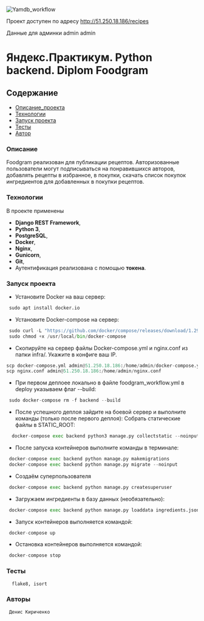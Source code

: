 ![Yamdb_workflow](https://github.com/DenisKirichenko24/foodgram-project-react/actions/workflows/foodgram_workflow.yml/badge.svg)

Проект доступен по адресу http://51.250.18.186/recipes

Данные для админки 
admin
admin

# Яндекс.Практикум. Python backend. Diplom Foodgram

## Содержание
- [Описание_проекта](#Описание_проекта)
- [Технологии](#Технологии)
- [Запуск проекта](#Запуск_проекта)
- [Тесты](#Тесты)
- [Автор](#Автор)

### <a name="Описание_проекта">Описание</a>

Foodgram реализован для публикации рецептов. Авторизованные пользователи могут 
подписываться на понравившихся авторов, добавлять рецепты в избранное, 
в покупки, скачать список покупок ингредиентов для добавленных в покупки 
рецептов.


### <a name="Технологии">Технологии</a>

В проекте применены
- **Django REST Framework**, 
- **Python 3**,
- **PostgreSQL**,
- **Docker**, 
- **Nginx**,
- **Gunicorn**,
- **Git**, 
- Аутентификация реализована с помощью **токена**.

### <a name="Запуск проекта">Запуск проекта</a>

- Установите Docker на ваш сервер:
```python
 sudo apt install docker.io
```

- Установите Docker-compose на сервер:
```python
 sudo curl -L "https://github.com/docker/compose/releases/download/1.29.2/docker-compose-$(uname -s)-$(uname -m)" -o /usr/local/bin/docker-compose
 sudo chmod +x /usr/local/bin/docker-compose
```

- Скопируйте на сервер файлы Docker-compose.yml и nginx.conf из папки infra/. Укажите в конфиге ваш IP.
```python
scp docker-compose.yml admin@51.250.18.186:/home/admin/docker-compose.yml
scp nginx.conf admin@51.250.18.186:/home/admin/nginx.conf
```

- При первом деплоее локально в файле foodgram_workflow.yml в deploy указываем флаг --build:
```python
 sudo docker-compose rm -f backend --build
```

- После успешного деплоя зайдите на боевой сервер и выполните команды (только после первого деплоя):
    Собрать статические файлы в STATIC_ROOT:
```python
  docker-compose exec backend python3 manage.py collectstatic --noinput
```

- После запуска контейнеров выполните команды в терминале:
```python
 docker-compose exec backend python manage.py makemigrations
 docker-compose exec backend python manage.py migrate --noinput
```

- Создаём суперпользователя
```python
 docker-compose exec backend python manage.py createsuperuser
```

- Загружаем ингредиенты в базу данных (необязательно):
```python
 docker-compose exec backend python manage.py loaddata ingredients.json
```

- Запуск контейнеров выполняется командой:
```python
 docker-compose up
```

- Остановка контейнеров выполняется командой:
```python
 docker-compose stop
```

### <a name="Тесты">Тесты</a>
```python
  flake8, isort
```

### <a name="Автор">Авторы</a>
```
 Денис Кириченко 
```
